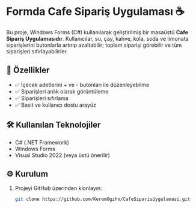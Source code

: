 # Formda Cafe Sipariş Uygulaması ☕

Bu proje, Windows Forms (C#) kullanılarak geliştirilmiş bir masaüstü **Cafe Sipariş Uygulamasıdır**. Kullanıcılar, su, çay, kahve, kola, soda ve limonata siparişlerini butonlarla artırıp azaltabilir; toplam siparişi görebilir ve tüm siparişleri sıfırlayabilirler.

## 🚀 Özellikler

- ✅ İçecek adetlerini + ve - butonları ile düzenleyebilme  
- ✅ Siparişleri anlık olarak görüntüleme  
- ✅ Siparişleri sıfırlama  
- ✅ Basit ve kullanıcı dostu arayüz  

## 🛠️ Kullanılan Teknolojiler

- C# (.NET Framework)
- Windows Forms
- Visual Studio 2022 (veya üstü önerilir)

## ⚙️ Kurulum

1. Projeyi GitHub üzerinden klonlayın:
   ```bash
   git clone https://github.com/KeremOgzhn/CafeSiparisUygulamasi.git
